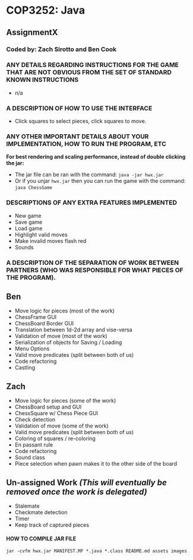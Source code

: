 # COP3252: Java
## AssignmentX
### Coded by: Zach Sirotto and Ben Cook



### **ANY DETAILS REGARDING INSTRUCTIONS FOR THE GAME THAT ARE NOT OBVIOUS FROM THE SET OF STANDARD KNOWN INSTRUCTIONS**
* n/a

### **A DESCRIPTION OF HOW TO USE THE INTERFACE**
* Click squares to select pieces, click squares to move.

### **ANY OTHER IMPORTANT DETAILS ABOUT YOUR IMPLEMENTATION, HOW TO RUN THE PROGRAM, ETC**
**For best rendering and scaling performance, instead of double clicking the jar:**
* The jar file can be ran with the command: `java -jar hwx.jar`
* Or if you unjar `hwx.jar` then you can run the game with the command: `java ChessGame`

### **DESCRIPTIONS OF ANY EXTRA FEATURES IMPLEMENTED**
 * New game
 * Save game
 * Load game
 * Highlight valid moves
 * Make invalid moves flash red
 * Sounds

### **A DESCRIPTION OF THE SEPARATION OF WORK BETWEEN PARTNERS (WHO WAS RESPONSIBLE FOR WHAT PIECES OF THE PROGRAM).**
## **Ben**
 * Move logic for pieces (most of the work)
 * ChessFrame GUI
 * ChessBoard Border GUI
 * Translation between 1d-2d array and vise-versa
 * Validation of move (most of the work)
 * Serialization of objects for Saving / Loading
 * Menu Options
 * Valid move predicates (split between both of us)
 * Code refactoring
  * Castling

## **Zach**
 * Move logic for pieces (some of the work)
 * ChessBoard setup and GUI
 * ChessSquare w/ Chess Piece GUI
 * Check detection
 * Validation of move (some of the work)
 * Valid move predicates (split between both of us)
 * Coloring of squares / re-coloring
 * En passant rule
 * Code refactoring
 * Sound class
 * Piece selection when pawn makes it to the other side of the board

## **Un-assigned Work** _(This will eventually be removed once the work is delegated)_
 * Stalemate
 * Checkmate detection
 * Timer
 * Keep track of captured pieces

#### **HOW TO COMPILE JAR FILE**
`jar -cvfm hwx.jar MANIFEST.MF *.java *.class README.md assets images`
